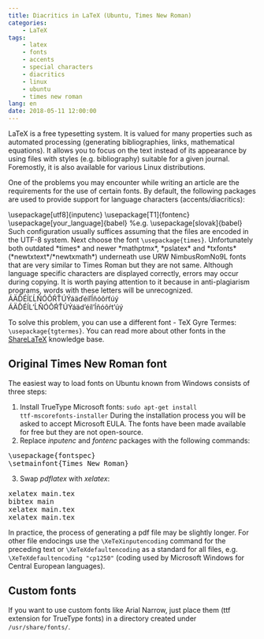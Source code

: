 ```yaml
---
title: Diacritics in LaTeX (Ubuntu, Times New Roman)
categories:
    - LaTeX
tags:
    - latex
    - fonts
    - accents
    - special characters
    - diacritics
    - linux
    - ubuntu
    - times new roman
lang: en
date: 2018-05-11 12:00:00
---
```

LaTeX is a free typesetting system. It is valued for many properties such as automated processing (generating bibliographies, links, mathematical equations). It allows you to focus on the text instead of its appearance by using files with styles (e.g. bibliography) suitable for a given journal. Foremostly, it is also available for various Linux distributions.
<!-- more -->

One of the problems you may encounter while writing an article are the requirements for the use of certain fonts. By default, the following packages are used to provide support for language characters (accents/diacritics):
<div class="pre tip">\usepackage[utf8]{inputenc}
\usepackage[T1]{fontenc}
\usepackage[your_language]{babel} %e.g. \usepackage[slovak]{babel}
</div>
Such configuration usually suffices assuming that the files are encoded in the UTF-8 system. Next choose the font <code>\usepackage{times}</code>. Unfortunately both outdated *times* and newer *mathptmx*, *pslatex* and *txfonts* (*newtxtext*/*newtxmath*) underneath use URW NimbusRomNo9L fonts that are very similar to Times Roman but they are not same. Although language specific characters are displayed correctly, errors may occur during copying. It is worth paying attention to it because in anti-plagiarism programs, words with these letters will be unrecognized.
<div class="tip warn">
<div>
ÁÄĎÉÍĽĹŇÓÔŔŤÚÝáäďéíľĺňóôŕťúý
</div>
<div>
ÁÄĎÉÍL’ĹŇÓÔŔŤÚÝáäd’éíl’ĺňóôŕt’úý
</div>
</div>

To solve this problem, you can use a different font - TeX Gyre Termes: <code>\usepackage{tgtermes}</code>. You can read more about other fonts in the [ShareLaTeX](https://www.sharelatex.com/learn/Font_typefaces) knowledge base.
## Original Times New Roman font
The easiest way to load fonts on Ubuntu known from Windows consists of three steps:
1. Install TrueType Microsoft fonts:
<code>sudo apt-get install ttf-mscorefonts-installer</code>
During the installation process you will be asked to accept Microsoft EULA. The fonts have been made available for free but they are not open-source.
2. Replace *inputenc* and *fontenc* packages with the following commands:
<pre class="tip">
\usepackage{fontspec}
\setmainfont{Times New Roman}
</pre>
3. Swap *pdflatex* with *xelatex*:
<pre class="tip">
xelatex main.tex
bibtex main
xelatex main.tex
xelatex main.tex
</pre>

In practice, the process of generating a pdf file may be slightly longer. For other file endocings use the <code>\XeTeXinputencoding</code> command for the preceding text or <code>\XeTeXdefaultencoding</code> as a standard for all files, e.g. <code>\XeTeXdefaultencoding "cp1250"</code> (coding used by Microsoft Windows for Central European languages).

## Custom fonts

If you want to use custom fonts like Arial Narrow, just place them (ttf extension for TrueType fonts) in a directory created under <code>/usr/share/fonts/</code>.



